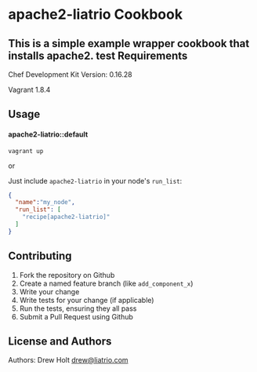 apache2-liatrio Cookbook
========================
This is a simple example wrapper cookbook that installs apache2.
test
Requirements
------------
Chef Development Kit Version: 0.16.28

Vagrant 1.8.4

Usage
-----
#### apache2-liatrio::default

`vagrant up`

or 

Just include `apache2-liatrio` in your node's `run_list`:

```json
{
  "name":"my_node",
  "run_list": [
    "recipe[apache2-liatrio]"
  ]
}
```

Contributing
------------
1. Fork the repository on Github
2. Create a named feature branch (like `add_component_x`)
3. Write your change
4. Write tests for your change (if applicable)
5. Run the tests, ensuring they all pass
6. Submit a Pull Request using Github

License and Authors
-------------------
Authors: Drew Holt <drew@liatrio.com>

